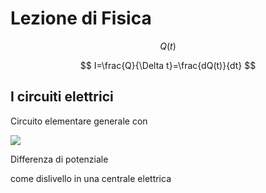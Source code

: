 # Lezione di Fisica


$$
Q(t)
$$


$$
I=\frac{Q}{\Delta t}=\frac{dQ(t)}{dt}
$$


## I circuiti elettrici

Circuito elementare generale con 


![](https://i.imgur.com/uq9vuK7.jpg)


Differenza di potenziale


come dislivello in una centrale elettrica
<!--stackedit_data:
eyJoaXN0b3J5IjpbLTcwNjg2NDMwNCw5ODY3MjU2Nl19
-->